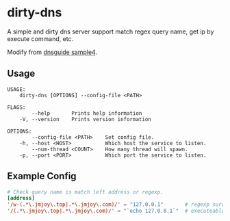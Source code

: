 # dirty-dns

A simple and dirty dns server support match regex query name, get ip by execute command, etc.

Modify from [dnsguide sample4](https://github.com/EmilHernvall/dnsguide/blob/master/samples/sample4.rs).

## Usage

```
USAGE:
    dirty-dns [OPTIONS] --config-file <PATH>

FLAGS:
        --help       Prints help information
    -V, --version    Prints version information

OPTIONS:
        --config-file <PATH>    Set config file.
    -h, --host <HOST>           Which host the service to listen.
        --num-thread <COUNT>    How many thread will spawn.
    -p, --port <PORT>           Which port the service to listen.
```

## Example Config

```toml
# Check query name is match left address or regexp.
[address]
'/w-(.*\.jmjoy\.top|.*\.jmjoy\.com)/' = "127.0.0.1"       # regexp surround with //
'/(.*\.jmjoy\.top|.*\.jmjoy\.com)/' = "`echo 127.0.0.1`"  # executeable command surround with ``
```

